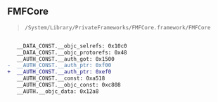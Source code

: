 ## FMFCore

> `/System/Library/PrivateFrameworks/FMFCore.framework/FMFCore`

```diff

   __DATA_CONST.__objc_selrefs: 0x10c0
   __DATA_CONST.__objc_protorefs: 0x48
   __AUTH_CONST.__auth_got: 0x1500
-  __AUTH_CONST.__auth_ptr: 0xf00
+  __AUTH_CONST.__auth_ptr: 0xef0
   __AUTH_CONST.__const: 0xa518
   __AUTH_CONST.__objc_const: 0xc808
   __AUTH.__objc_data: 0x12a8

```
